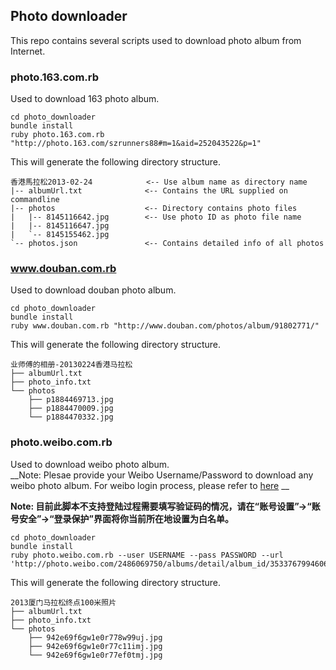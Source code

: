 ## Photo downloader ##

This repo contains several scripts used to download photo album from Internet.    
    
### photo.163.com.rb ###

Used to download 163 photo album.

    cd photo_downloader
    bundle install
    ruby photo.163.com.rb "http://photo.163.com/szrunners88#m=1&aid=252043522&p=1"   

This will generate the following directory structure.
   
    香港馬拉松2013-02-24            <-- Use album name as directory name
    |-- albumUrl.txt              <-- Contains the URL supplied on commandline  
    |-- photos                    <-- Directory contains photo files
    |   |-- 8145116642.jpg        <-- Use photo ID as photo file name
    |   |-- 8145116647.jpg
    |   `-- 8145155462.jpg
    `-- photos.json               <-- Contains detailed info of all photos
    
### www.douban.com.rb ###

Used to download douban photo album.

    cd photo_downloader
    bundle install
    ruby www.douban.com.rb "http://www.douban.com/photos/album/91802771/"
    
This will generate the following directory structure.  

    业师傅的相册-20130224香港马拉松    
    ├── albumUrl.txt
    ├── photo_info.txt
    └── photos
        ├── p1884469713.jpg
        ├── p1884470009.jpg
        └── p1884470332.jpg
        
### photo.weibo.com.rb ###

Used to download weibo photo album.   
__Note: Plesae provide your Weibo Username/Password to download any weibo photo album. For weibo login process, please refer to [here](http://blog.csdn.net/flytomysky/article/details/8155714)  __

__Note: 目前此脚本不支持登陆过程需要填写验证码的情况，请在“账号设置”->“账号安全”->“登录保护”界面将你当前所在地设置为白名单。__

    cd photo_downloader
    bundle install
    ruby photo.weibo.com.rb --user USERNAME --pass PASSWORD --url 'http://photo.weibo.com/2486069750/albums/detail/album_id/3533767994606312#!/mode/1/page/1'    
    
This will generate the following directory structure.  

    2013厦门马拉松终点100米照片
    ├── albumUrl.txt
    ├── photo_info.txt
    └── photos
        ├── 942e69f6gw1e0r778w99uj.jpg
        ├── 942e69f6gw1e0r77c11imj.jpg
        └── 942e69f6gw1e0r77ef0tmj.jpg